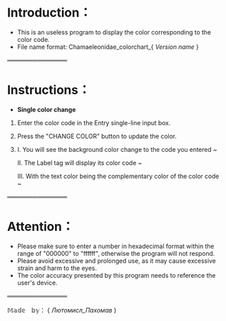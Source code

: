 # Introduction：

- This is an useless program to display the color corresponding to the color code.
- File name format:    Chamaeleonidae_colorchart_{ _Version name_ }

══════════════

# Instructions：

- **Single color change**

 1. Enter the color code in the Entry single-line input box.
 2. Press the "CHANGE COLOR" button to update the color.
 3.   Ⅰ.   You will see the background color change to the code you entered ~
    
      Ⅱ.  The Label tag will display its color code ~
    
      Ⅲ. With the text color being the complementary color of the color code ~

══════════════

# Attention：

- Please make sure to enter a number in hexadecimal format within the range of "000000" to "ffffff", otherwise the program will not respond.
- Please avoid excessive and prolonged use, as it may cause excessive strain and harm to the eyes.
- The color accuracy presented by this program needs to reference the user's device.

══════════════

𝕄𝕒𝕕𝕖　𝕓𝕪： { _Лютомисл_Пахомав_ }
